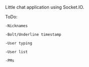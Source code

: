 Little chat application using Socket.IO.

ToDo:

    -Nicknames

    -Bolt/Underline timestamp

    -User typing

    -User list

    -PMs
